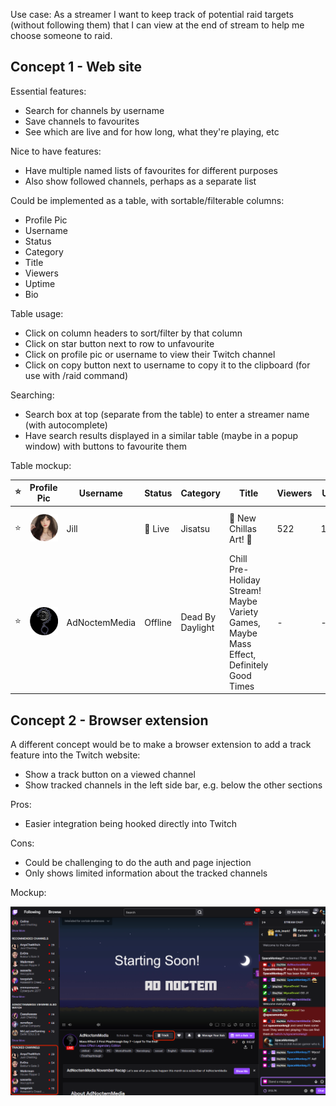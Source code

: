 Use case: As a streamer I want to keep track of potential raid targets (without following them) that I can view at the end of stream to help me choose someone to raid.

## Concept 1 - Web site

Essential features:

- Search for channels by username
- Save channels to favourites
- See which are live and for how long, what they're playing, etc

Nice to have features:

- Have multiple named lists of favourites for different purposes
- Also show followed channels, perhaps as a separate list

Could be implemented as a table, with sortable/filterable columns:

- Profile Pic
- Username
- Status
- Category
- Title
- Viewers
- Uptime
- Bio

Table usage:

- Click on column headers to sort/filter by that column
- Click on star button next to row to unfavourite
- Click on profile pic or username to view their Twitch channel
- Click on copy button next to username to copy it to the clipboard (for use with /raid command)

Searching:

- Search box at top (separate from the table) to enter a streamer name (with autocomplete)
- Have search results displayed in a similar table (maybe in a popup window) with buttons to favourite them

Table mockup:

| ⭐ | Profile Pic         | Username | Status   | Category | Title                   | Viewers | Uptime  | Bio |
|-|---------------------|----------|----------|----------|-------------------------|---------|---------|-----|
| ⭐ | ![](jill-small.png) | Jill     | 🔴 Live  | Jisatsu  | 🔴 New Chillas Art! 🔴 | 522     | 1:30:43 | Hiii I'm Jill! I'm a variety streamer, challenge runner, and speedrunner. Lara Croft is my hero ♡ |
| ⭐ | ![](ad-small.png)   | AdNoctemMedia | Offline | Dead By Daylight | Chill Pre-Holiday Stream! Maybe Variety Games, Maybe Mass Effect, Definitely Good Times | - | - | Chill gamer building a positive space and enjoying interacting with you all! I enjoy RPGs, shooters, survival, and games with story. Here you'll find welcoming community, lots of conversation, and chill gameplay! All are appreciated. Lurkers welcomed! Contact - adnoctemmedia@gmail.com |

## Concept 2 - Browser extension

A different concept would be to make a browser extension to add a track feature into the Twitch website:

- Show a track button on a viewed channel
- Show tracked channels in the left side bar, e.g. below the other sections

Pros:

- Easier integration being hooked directly into Twitch

Cons:

- Could be challenging to do the auth and page injection
- Only shows limited information about the tracked channels

Mockup:

![](extension.png)
